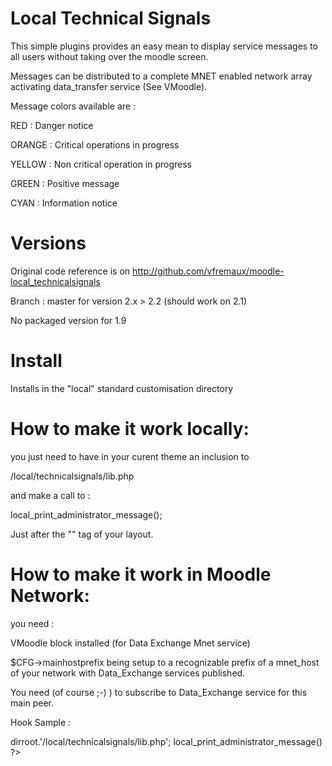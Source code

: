 Local Technical Signals
=======================

This simple plugins provides an easy mean to display service messages to all users without taking over
the moodle screen.

Messages can be distributed to a complete MNET enabled network array activating data_transfer service (See VMoodle).

Message colors available are : 

RED : Danger notice

ORANGE : Critical operations in progress

YELLOW : Non critical operation in progress

GREEN : Positive message

CYAN : Information notice

Versions
==========

Original code reference is on 
http://github.com/vfremaux/moodle-local_technicalsignals

Branch : master for version 2.x > 2.2 (should work on 2.1)

No packaged version for 1.9

Install
=========
 
Installs in the "local" standard customisation directory
 
How to make it work locally:
==============================

you just need to have in your curent theme an inclusion to

<moodleroot>/local/technicalsignals/lib.php

and make a call to : 

local_print_administrator_message();

Just after the "<BODY>" tag of your layout. 
 
How to make it work in Moodle Network:
======================================

you need : 

VMoodle block installed (for Data Exchange Mnet service)

$CFG->mainhostprefix being setup to a recognizable prefix of a mnet_host of your 
network with Data_Exchange services published.

You need (of course ;-) ) to subscribe to Data_Exchange service for this main peer. 

Hook Sample :

<?php 
include_once $CFG->dirroot.'/local/technicalsignals/lib.php';
local_print_administrator_message()
?>
